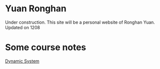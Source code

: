 # Yuan Ronghan
Under construction.
This site will be a personal website of Ronghan Yuan.
Updated on 1208
# Some course notes
[Dynamic System](/doc/DSNote.md)

